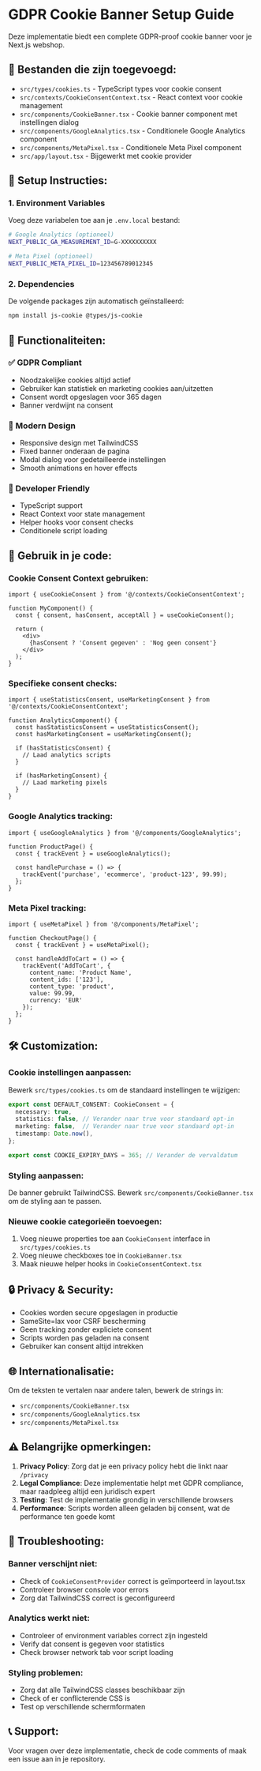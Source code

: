 # GDPR Cookie Banner Setup Guide

Deze implementatie biedt een complete GDPR-proof cookie banner voor je Next.js webshop.

## 📁 Bestanden die zijn toegevoegd:

- `src/types/cookies.ts` - TypeScript types voor cookie consent
- `src/contexts/CookieConsentContext.tsx` - React context voor cookie management
- `src/components/CookieBanner.tsx` - Cookie banner component met instellingen dialog
- `src/components/GoogleAnalytics.tsx` - Conditionele Google Analytics component
- `src/components/MetaPixel.tsx` - Conditionele Meta Pixel component
- `src/app/layout.tsx` - Bijgewerkt met cookie provider

## 🚀 Setup Instructies:

### 1. Environment Variables
Voeg deze variabelen toe aan je `.env.local` bestand:

```bash
# Google Analytics (optioneel)
NEXT_PUBLIC_GA_MEASUREMENT_ID=G-XXXXXXXXXX

# Meta Pixel (optioneel)
NEXT_PUBLIC_META_PIXEL_ID=123456789012345
```

### 2. Dependencies
De volgende packages zijn automatisch geïnstalleerd:
```bash
npm install js-cookie @types/js-cookie
```

## 🎯 Functionaliteiten:

### ✅ GDPR Compliant
- Noodzakelijke cookies altijd actief
- Gebruiker kan statistiek en marketing cookies aan/uitzetten
- Consent wordt opgeslagen voor 365 dagen
- Banner verdwijnt na consent

### 🎨 Modern Design
- Responsive design met TailwindCSS
- Fixed banner onderaan de pagina
- Modal dialog voor gedetailleerde instellingen
- Smooth animations en hover effects

### 🔧 Developer Friendly
- TypeScript support
- React Context voor state management
- Helper hooks voor consent checks
- Conditionele script loading

## 📖 Gebruik in je code:

### Cookie Consent Context gebruiken:
```tsx
import { useCookieConsent } from '@/contexts/CookieConsentContext';

function MyComponent() {
  const { consent, hasConsent, acceptAll } = useCookieConsent();
  
  return (
    <div>
      {hasConsent ? 'Consent gegeven' : 'Nog geen consent'}
    </div>
  );
}
```

### Specifieke consent checks:
```tsx
import { useStatisticsConsent, useMarketingConsent } from '@/contexts/CookieConsentContext';

function AnalyticsComponent() {
  const hasStatisticsConsent = useStatisticsConsent();
  const hasMarketingConsent = useMarketingConsent();
  
  if (hasStatisticsConsent) {
    // Laad analytics scripts
  }
  
  if (hasMarketingConsent) {
    // Laad marketing pixels
  }
}
```

### Google Analytics tracking:
```tsx
import { useGoogleAnalytics } from '@/components/GoogleAnalytics';

function ProductPage() {
  const { trackEvent } = useGoogleAnalytics();
  
  const handlePurchase = () => {
    trackEvent('purchase', 'ecommerce', 'product-123', 99.99);
  };
}
```

### Meta Pixel tracking:
```tsx
import { useMetaPixel } from '@/components/MetaPixel';

function CheckoutPage() {
  const { trackEvent } = useMetaPixel();
  
  const handleAddToCart = () => {
    trackEvent('AddToCart', {
      content_name: 'Product Name',
      content_ids: ['123'],
      content_type: 'product',
      value: 99.99,
      currency: 'EUR'
    });
  };
}
```

## 🛠 Customization:

### Cookie instellingen aanpassen:
Bewerk `src/types/cookies.ts` om de standaard instellingen te wijzigen:

```typescript
export const DEFAULT_CONSENT: CookieConsent = {
  necessary: true,
  statistics: false, // Verander naar true voor standaard opt-in
  marketing: false,  // Verander naar true voor standaard opt-in
  timestamp: Date.now(),
};

export const COOKIE_EXPIRY_DAYS = 365; // Verander de vervaldatum
```

### Styling aanpassen:
De banner gebruikt TailwindCSS. Bewerk `src/components/CookieBanner.tsx` om de styling aan te passen.

### Nieuwe cookie categorieën toevoegen:
1. Voeg nieuwe properties toe aan `CookieConsent` interface in `src/types/cookies.ts`
2. Voeg nieuwe checkboxes toe in `CookieBanner.tsx`
3. Maak nieuwe helper hooks in `CookieConsentContext.tsx`

## 🔒 Privacy & Security:

- Cookies worden secure opgeslagen in productie
- SameSite=lax voor CSRF bescherming
- Geen tracking zonder expliciete consent
- Scripts worden pas geladen na consent
- Gebruiker kan consent altijd intrekken

## 🌐 Internationalisatie:

Om de teksten te vertalen naar andere talen, bewerk de strings in:
- `src/components/CookieBanner.tsx`
- `src/components/GoogleAnalytics.tsx`
- `src/components/MetaPixel.tsx`

## ⚠️ Belangrijke opmerkingen:

1. **Privacy Policy**: Zorg dat je een privacy policy hebt die linkt naar `/privacy`
2. **Legal Compliance**: Deze implementatie helpt met GDPR compliance, maar raadpleeg altijd een juridisch expert
3. **Testing**: Test de implementatie grondig in verschillende browsers
4. **Performance**: Scripts worden alleen geladen bij consent, wat de performance ten goede komt

## 🐛 Troubleshooting:

### Banner verschijnt niet:
- Check of `CookieConsentProvider` correct is geïmporteerd in layout.tsx
- Controleer browser console voor errors
- Zorg dat TailwindCSS correct is geconfigureerd

### Analytics werkt niet:
- Controleer of environment variables correct zijn ingesteld
- Verify dat consent is gegeven voor statistics
- Check browser network tab voor script loading

### Styling problemen:
- Zorg dat alle TailwindCSS classes beschikbaar zijn
- Check of er conflicterende CSS is
- Test op verschillende schermformaten

## 📞 Support:

Voor vragen over deze implementatie, check de code comments of maak een issue aan in je repository.
